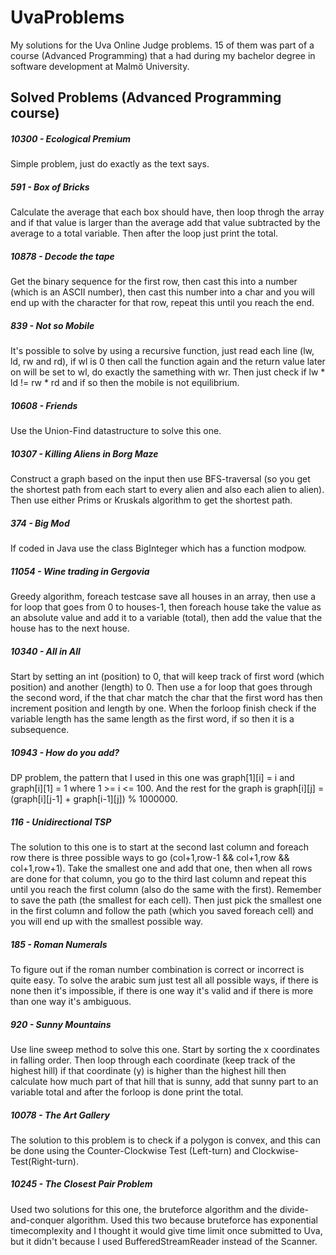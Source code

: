 # UvaProblems
My solutions for the Uva Online Judge problems. 15 of them was part of a course (Advanced Programming) that a had during my bachelor degree in software development at Malmö University.

## Solved Problems (Advanced Programming course)
##### 10300 - Ecological Premium
Simple problem, just do exactly as the text says.
##### 591 - Box of Bricks
Calculate the average that each box should have, then loop throgh the array and if that value is larger than the
average add that value subtracted by the average to a total variable. Then after the loop just print the total.
##### 10878 - Decode the tape
Get the binary sequence for the first row, then cast this into a number (which is an ASCII number), then cast this
number into a char and you will end up with the character for that row, repeat this until you reach the end.
##### 839 - Not so Mobile
It's possible to solve by using a recursive function, just read each line (lw, ld,
rw and rd), if wl is 0 then call the function again and the return value later on will be set to wl, do exactly
the samething with wr. Then just check if lw * ld != rw * rd and if so then the mobile is not equilibrium.
##### 10608 - Friends
Use the Union-Find datastructure to solve this one.
##### 10307 - Killing Aliens in Borg Maze
Construct a graph based on the input then use BFS-traversal (so you get the shortest path from each start 
to every alien and also each alien to alien). Then use either Prims or Kruskals algorithm to get the shortest path.
##### 374 - Big Mod
If coded in Java use the class BigInteger which has a function modpow.
##### 11054 - Wine trading in Gergovia
Greedy algorithm, foreach testcase save all houses in an array, then use a for loop that goes from 0 to houses-1, 
then foreach house take the value as an absolute value and add it to a variable (total), then add the value that the
house has to the next house.
##### 10340 - All in All
Start by setting an int (position) to 0, that will keep track of first word (which position) and another (length) to 0. 
Then use a for loop that goes through the second word, if the that char match the char 
that the first word has then increment position and length by one. When the forloop finish check if the variable length 
has the same length as the first word, if so then it is a subsequence.
##### 10943 - How do you add?
DP problem, the pattern that I used in this one was graph[1][i] = i and graph[i][1] = 1 where 1 >= i <= 100. 
And the rest for the graph is graph[i][j] = (graph[i][j-1] + graph[i-1][j]) % 1000000.
##### 116 - Unidirectional TSP
The solution to this one is to start at the second last column and foreach row there is three possible ways to go (col+1,row-1 && col+1,row && col+1,row+1).
Take the smallest one and add that one, then when all rows are done for that column, you go to the third last column and repeat this until you reach the first column (also do the same with the first). 
Remember to save the path (the smallest for each cell).
Then just pick the smallest one in the first column and follow the path (which you saved foreach cell) and you will end up with the smallest possible way.
##### 185 - Roman Numerals
To figure out if the roman number combination is correct or incorrect is quite easy. To solve the arabic sum just test all
all possible ways, if there is none then it's impossible, if there is one way it's valid and if there is more than one
way it's ambiguous.
##### 920 - Sunny Mountains
Use line sweep method to solve this one. Start by sorting the x coordinates in falling order. Then loop through each
coordinate (keep track of the highest hill) if that coordinate (y) is higher than the highest hill then
calculate how much part of that hill that is sunny, add that sunny part to an variable total and after the forloop
is done print the total.
##### 10078 - The Art Gallery
The solution to this problem is to check if a polygon is convex, and this can be done using the 
Counter-Clockwise Test (Left-turn) and Clockwise-Test(Right-turn).
##### 10245 - The Closest Pair Problem
Used two solutions for this one, the bruteforce algorithm and the divide-and-conquer algorithm.
Used this two because bruteforce has exponential timecomplexity and I thought it would give time limit once submitted to Uva, 
but it didn't because I used BufferedStreamReader instead of the Scanner.
